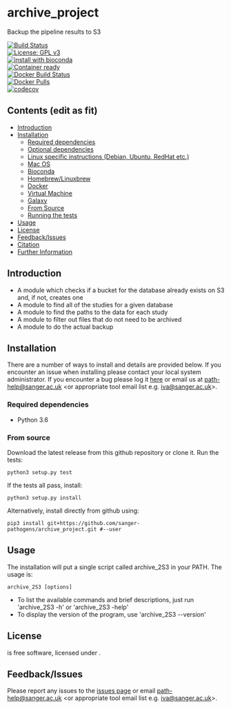 # archive_project
Backup the pipeline results to S3

[![Build Status](https://travis-ci.org/sanger-pathogens/seroba.svg?branch=master)](https://travis-ci.org/sanger-pathogens/seroba)   
[![License: GPL v3](https://img.shields.io/badge/License-GPL%20v3-brightgreen.svg)](https://github.com/sanger-pathogens/seroba/blob/master/LICENSE)   
[![install with bioconda](https://img.shields.io/badge/install%20with-bioconda-brightgreen.svg)](http://bioconda.github.io/recipes/seroba/README.html)  
[![Container ready](https://img.shields.io/badge/container-ready-brightgreen.svg)](https://quay.io/repository/biocontainers/seroba)  
[![Docker Build Status](https://img.shields.io/docker/build/sangerpathogens/seroba.svg)](https://hub.docker.com/r/sangerpathogens/seroba)  
[![Docker Pulls](https://img.shields.io/docker/pulls/sangerpathogens/seroba.svg)](https://hub.docker.com/r/sangerpathogens/seroba)  
[![codecov](https://codecov.io/gh/sanger-pathogens/mlst_check/branch/master/graph/badge.svg)](https://codecov.io/gh/sanger-pathogens/mlst_check) 

## Contents (edit as fit)
  * [Introduction](#introduction)
  * [Installation](#installation)
    * [Required dependencies](#required-dependencies)
    * [Optional dependencies](#optional-dependencies)
    * [Linux specific instructions (Debian, Ubuntu, RedHat etc\.)](#linux-specific-instructions-debian-ubuntu-redhat-etc)
    * [Mac OS](#mac-os)
    * [Bioconda](#bioconda)
    * [Homebrew/Linuxbrew](#homebrewlinuxbrew)
    * [Docker](#docker)
    * [Virtual Machine](#virtual-machine)
    * [Galaxy](#galaxy)
    * [From Source](#from-source)
    * [Running the tests](#running-the-tests)
  * [Usage](#usage)
  * [License](#license)
  * [Feedback/Issues](#feedbackissues)
  * [Citation](#citation)
  * [Further Information](#further-information)

## Introduction
- A module which checks if a bucket for the database already exists on S3 and, if not, creates one 
- A module to find all of the studies for a given database 
- A module to find the paths to the data for each study 
- A module to filter out files that do not need to be archived 
- A module to do the actual backup 

## Installation
There are a number of ways to install <software name> and details are provided below. If you encounter an issue when installing <software name> please contact your local system administrator. If you encounter a bug please log it [here](link_to_github_issues_page) or email us at path-help@sanger.ac.uk <or appropriate tool email list e.g. iva@sanger.ac.uk>.

### Required dependencies
  * Python 3.6

### From source 

Download the latest release from this github repository or clone it. Run the tests:
	
	python3 setup.py test

If the tests all pass, install: 
	
	python3 setup.py install 
	
Alternatively, install directly from github using:

	pip3 install git+https://github.com/sanger-pathogens/archive_project.git #--user
	


## Usage
The installation will put a single script called archive_2S3 in your PATH. The usage is:

	archive_2S3 [options]

- To list the available commands and brief descriptions, just run 'archive_2S3 -h' or  'archive_2S3 -help'
- To display the version of the program, use 'archive_2S3 --version'



## License
<software name> is free software, licensed under [<license>](link_to_license_file_on_github).

## Feedback/Issues
Please report any issues to the [issues page](link_to_github_issues_page) or email path-help@sanger.ac.uk <or appropriate tool email list e.g. iva@sanger.ac.uk>.

